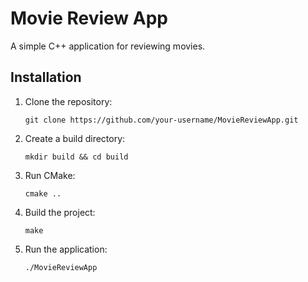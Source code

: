 # Movie Review App

A simple C++ application for reviewing movies.

## Installation

1.  Clone the repository:
    ```
    git clone https://github.com/your-username/MovieReviewApp.git
    ```
2.  Create a build directory:
    ```
    mkdir build && cd build
    ```
3.  Run CMake:
    ```
    cmake ..
    ```
4.  Build the project:
    ```
    make
    ```
5.  Run the application:
    ```
    ./MovieReviewApp
    ```
